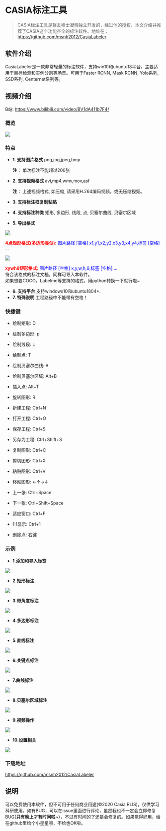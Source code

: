 # CASIA标注工具

> CASIA标注工具是群友穆士凝魂独立开发的，经过他的授权，本文介绍并推荐了CASIA这个功能齐全的标注软件。地址在：https://github.com/msnh2012/CasiaLabeler

## 软件介绍

CasiaLabeler是一款非常轻量的标注软件，支持win10和ubuntu18平台。主要适用于目标检测和实例分割等场景。可用于Faster RCNN, Mask RCNN, Yolo系列, SSD系列, Centernet系列等。

## 视频介绍

B站: https://www.bilibili.com/video/BV1dA411b7F4/

### 概览

![](https://img-blog.csdnimg.cn/20200502094454317.png?x-oss-process=image/watermark,type_ZmFuZ3poZW5naGVpdGk,shadow_10,text_aHR0cHM6Ly9ibG9nLmNzZG4ubmV0L0REX1BQX0pK,size_16,color_FFFFFF,t_70)

### 特点

- **1. 支持图片格式**
  png,jpg,jpeg,bmp

  **注：** 单次标注不能超过200张
- **2. 支持视频格式**
  avi,mp4,wmv,mov,asf
  
  **注：** 上述视频格式, 如压缩, 请采用H.264编码视频，或无压缩视频。
- **3. 支持标注框复制粘贴**
- **4. 支持标注种类**
  矩形, 多边形, 线段, 点, 贝塞尔曲线, 贝塞尔区域 </br>
- **5. 导出格式**</br>

![](https://img-blog.csdnimg.cn/20200502094450447.png)


 **<font color=#ff0000>4点矩形格式(多边形类似):</font>** <font color=#0000ff> 图片路径 [空格] x1,y1,x2,y2,x3,y3,x4,y4,标签 [空格] ... </font></br>

 ![](https://img-blog.csdnimg.cn/20200502094450849.png?x-oss-process=image/watermark,type_ZmFuZ3poZW5naGVpdGk,shadow_10,text_aHR0cHM6Ly9ibG9nLmNzZG4ubmV0L0REX1BQX0pK,size_16,color_FFFFFF,t_70)

 **<font color=#ff0000>xywhθ矩形格式:</font>** <font color=#0000ff> 图片路径 [空格] x,y,w,h,θ,标签 [空格] ... </font></br>
 符合该格式的标注文档，同样可导入本软件。</br>
 如果想要COCO，Labelme等支持的格式，用python转换一下就行啦~</br>

 - **6. 支持平台**
    支持windows10和ubuntu1804+.
- **7. 特殊说明**
 工程路径中不能带有空格！

### 快捷键

- 绘制矩形: D

- 绘制多边形: p

- 绘制线段: L

- 绘制点: T

- 绘制贝塞尔曲线: B

- 绘制贝塞尔区域: Alt+B

- 插入点: Alt+T

- 旋转图形: R


- 新建工程: Ctrl+N

- 打开工程: Ctrl+O

- 保存工程: Ctrl+S

- 另存为工程: Ctrl+Shift+S

- 复制图形: Ctrl+C

- 剪切图形: Ctrl+X

- 粘贴图形: Ctrl+V

- 移动图形: ←↑→↓

- 上一张: Ctrl+Space

- 下一张: Ctrl+Shift+Space

- 适应窗口: Ctrl+F

- 1:1显示: Ctrl+1

- 删除点: 右键

### 示例

- **1.添加和导入标签**

![](https://img-blog.csdnimg.cn/20200502094454205.png?x-oss-process=image/watermark,type_ZmFuZ3poZW5naGVpdGk,shadow_10,text_aHR0cHM6Ly9ibG9nLmNzZG4ubmV0L0REX1BQX0pK,size_16,color_FFFFFF,t_70)

- **2.矩形标注**


![](https://img-blog.csdnimg.cn/2020050209445513.png?x-oss-process=image/watermark,type_ZmFuZ3poZW5naGVpdGk,shadow_10,text_aHR0cHM6Ly9ibG9nLmNzZG4ubmV0L0REX1BQX0pK,size_16,color_FFFFFF,t_70)

- **3.带角度标注**


![](https://img-blog.csdnimg.cn/20200502094456349.png?x-oss-process=image/watermark,type_ZmFuZ3poZW5naGVpdGk,shadow_10,text_aHR0cHM6Ly9ibG9nLmNzZG4ubmV0L0REX1BQX0pK,size_16,color_FFFFFF,t_70)


- **4.多边形标注**


![](https://img-blog.csdnimg.cn/20200502094455258.png?x-oss-process=image/watermark,type_ZmFuZ3poZW5naGVpdGk,shadow_10,text_aHR0cHM6Ly9ibG9nLmNzZG4ubmV0L0REX1BQX0pK,size_16,color_FFFFFF,t_70)


- **5.直线标注**


![](https://img-blog.csdnimg.cn/20200502094455938.png?x-oss-process=image/watermark,type_ZmFuZ3poZW5naGVpdGk,shadow_10,text_aHR0cHM6Ly9ibG9nLmNzZG4ubmV0L0REX1BQX0pK,size_16,color_FFFFFF,t_70)


- **6.关键点标注**


![](https://img-blog.csdnimg.cn/20200502094456605.png?x-oss-process=image/watermark,type_ZmFuZ3poZW5naGVpdGk,shadow_10,text_aHR0cHM6Ly9ibG9nLmNzZG4ubmV0L0REX1BQX0pK,size_16,color_FFFFFF,t_70)


- **7.曲线标注**


![](https://img-blog.csdnimg.cn/20200502094457645.png?x-oss-process=image/watermark,type_ZmFuZ3poZW5naGVpdGk,shadow_10,text_aHR0cHM6Ly9ibG9nLmNzZG4ubmV0L0REX1BQX0pK,size_16,color_FFFFFF,t_70)


- **8.贝塞尔区域标注**


![](https://img-blog.csdnimg.cn/20200502094456550.png?x-oss-process=image/watermark,type_ZmFuZ3poZW5naGVpdGk,shadow_10,text_aHR0cHM6Ly9ibG9nLmNzZG4ubmV0L0REX1BQX0pK,size_16,color_FFFFFF,t_70)


- **9.视频操作**


![](https://img-blog.csdnimg.cn/20200502094453786.png?x-oss-process=image/watermark,type_ZmFuZ3poZW5naGVpdGk,shadow_10,text_aHR0cHM6Ly9ibG9nLmNzZG4ubmV0L0REX1BQX0pK,size_16,color_FFFFFF,t_70)


- **10.设置相关**


![](https://img-blog.csdnimg.cn/20200502094451934.png?x-oss-process=image/watermark,type_ZmFuZ3poZW5naGVpdGk,shadow_10,text_aHR0cHM6Ly9ibG9nLmNzZG4ubmV0L0REX1BQX0pK,size_16,color_FFFFFF,t_70)


### 下载地址

https://github.com/msnh2012/CasiaLabeler

## 说明

可以免费使用本软件，但不可用于任何商业用途(©2020 Casia RLIS)，仅供学习科研使用。如有BUG，可以在issue里面进行评论，虽然我也不一定会立即修复BUG(**只有晚上才有时间啦~**），不过有时间的了还是会修复的。如果觉得好用，给在github里给个小星星呗，不给也OK啦。